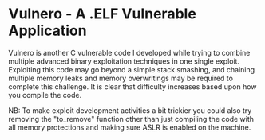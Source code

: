 # Vulnero - A .ELF Vulnerable Application
Vulnero is another C vulnerable code I developed while trying to combine multiple advanced binary exploitation techniques in one single exploit. Exploiting this code may go beyond a simple stack smashing, and chaining multiple memory leaks and memory overwritings may be required to complete this challenge. It is clear that difficulty increases based upon how you compile the code. 

NB: To make exploit development activities a bit trickier you could also try removing the "to_remove" function other than just compiling the code with all memory protections and making sure ASLR is enabled on the machine.

